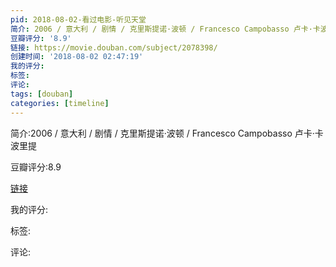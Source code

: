 ```yaml
---
pid: 2018-08-02-看过电影-听见天堂
简介: 2006 / 意大利 / 剧情 / 克里斯提诺·波顿 / Francesco Campobasso 卢卡·卡波里提
豆瓣评分: '8.9'
链接: https://movie.douban.com/subject/2078398/
创建时间: '2018-08-02 02:47:19'
我的评分:
标签:
评论:
tags: [douban]
categories: [timeline]
---
```

简介:2006 / 意大利 / 剧情 / 克里斯提诺·波顿 / Francesco Campobasso 卢卡·卡波里提

豆瓣评分:8.9

[链接](https://movie.douban.com/subject/2078398/)

我的评分:

标签:

评论:

